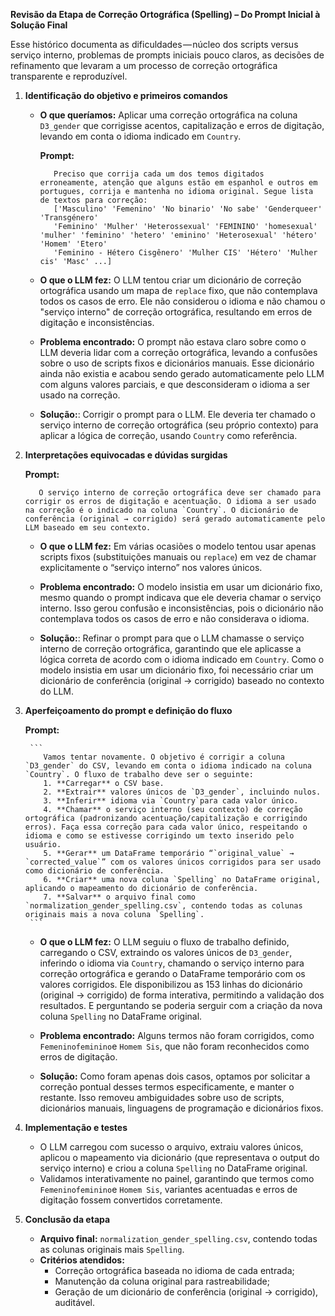 **Revisão da Etapa de Correção Ortográfica (Spelling) – Do Prompt Inicial à Solução Final**

Esse histórico documenta as dificuldades — núcleo dos scripts versus serviço interno, problemas de prompts iniciais pouco claros, as decisões de refinamento que levaram a um processo de correção ortográfica transparente e reproduzível.

1.  **Identificação do objetivo e primeiros comandos**

    - **O que queríamos:** Aplicar uma correção ortográfica na coluna `D3_gender` que corrigisse acentos, capitalização e erros de digitação, levando em conta o idioma indicado em `Country`.

      **Prompt:**

      ```
         Preciso que corrija cada um dos temos digitados erroneamente, atenção que alguns estão em espanhol e outros em portugues, corrija e mantenha no idioma original. Segue lista de textos para correção:
         ['Masculino' 'Femenino' 'No binario' 'No sabe' 'Genderqueer' 'Transgénero'
         'Feminino' 'Mulher' 'Heterossexual' 'FEMININO' 'homesexual' 'mulher' 'feminino' 'hetero' 'eminino' 'Heterosexual' 'hétero' 'Homem' 'Etero'
         'Feminino - Hétero Cisgênero' 'Mulher CIS' 'Hétero' 'Mulher cis' 'Masc' ...]
      ```

    - **O que o LLM fez:** O LLM tentou criar um dicionário de correção ortográfica usando um mapa de `replace` fixo, que não contemplava todos os casos de erro. Ele não considerou o idioma e não chamou o "serviço interno" de correção ortográfica, resultando em erros de digitação e inconsistências.

    - **Problema encontrado:** O prompt não estava claro sobre como o LLM deveria lidar com a correção ortográfica, levando a confusões sobre o uso de scripts fixos e dicionários manuais. Esse dicionário ainda não existia e acabou sendo gerado automaticamente pelo LLM com alguns valores parciais, e que desconsideram o idioma a ser usado na correção.

    - **Solução:**: Corrigir o prompt para o LLM. Ele deveria ter chamado o serviço interno de correção ortográfica (seu próprio contexto) para aplicar a lógica de correção, usando `Country` como referência.

2.  **Interpretações equivocadas e dúvidas surgidas**

    **Prompt:**

    ```
       O serviço interno de correção ortográfica deve ser chamado para corrigir os erros de digitação e acentuação. O idioma a ser usado na correção é o indicado na coluna `Country`. O dicionário de conferência (original → corrigido) será gerado automaticamente pelo LLM baseado em seu contexto.
    ```

    - **O que o LLM fez:** Em várias ocasiões o modelo tentou usar apenas scripts fixos (substituições manuais ou `replace`) em vez de chamar explicitamente o “serviço interno” nos valores únicos.

    - **Problema encontrado:** O modelo insistia em usar um dicionário fixo, mesmo quando o prompt indicava que ele deveria chamar o serviço interno. Isso gerou confusão e inconsistências, pois o dicionário não contemplava todos os casos de erro e não considerava o idioma.

    - **Solução:**: Refinar o prompt para que o LLM chamasse o serviço interno de correção ortográfica, garantindo que ele aplicasse a lógica correta de acordo com o idioma indicado em `Country`. Como o modelo insistia em usar um dicionário fixo, foi necessário criar um dicionário de conferência (original → corrigido) baseado no contexto do LLM.

3.  **Aperfeiçoamento do prompt e definição do fluxo**

    **Prompt:**

         ```
            Vamos tentar novamente. O objetivo é corrigir a coluna `D3_gender` do CSV, levando em conta o idioma indicado na coluna `Country`. O fluxo de trabalho deve ser o seguinte:
            1. **Carregar** o CSV base.
            2. **Extrair** valores únicos de `D3_gender`, incluindo nulos.
            3. **Inferir** idioma via `Country`para cada valor único.
            4. **Chamar** o serviço interno (seu contexto) de correção ortográfica (padronizando acentuação/capitalização e corrigindo erros). Faça essa correção para cada valor único, respeitando o idioma e como se estivesse corrigindo um texto inserido pelo usuário.
            5. **Gerar** um DataFrame temporário “`original_value` → `corrected_value`” com os valores únicos corrigidos para ser usado como dicionário de conferência.
            6. **Criar** uma nova coluna `Spelling` no DataFrame original, aplicando o mapeamento do dicionário de conferência.
            7. **Salvar** o arquivo final como `normalization_gender_spelling.csv`, contendo todas as colunas originais mais a nova coluna `Spelling`.
         ```

    - **O que o LLM fez:** O LLM seguiu o fluxo de trabalho definido, carregando o CSV, extraindo os valores únicos de `D3_gender`, inferindo o idioma via `Country`, chamando o serviço interno para correção ortográfica e gerando o DataFrame temporário com os valores corrigidos. Ele disponibilizou as 153 linhas do dicionário (original → corrigido) de forma interativa, permitindo a validação dos resultados. E perguntando se poderia serguir com a criação da nova coluna `Spelling` no DataFrame original.

    - **Problema encontrado:** Alguns termos não foram corrigidos, como `Femeninofeminino`e `Homem Sis`, que não foram reconhecidos como erros de digitação.

    - **Solução:** Como foram apenas dois casos, optamos por solicitar a correção pontual desses termos especificamente, e manter o restante. Isso removeu ambiguidades sobre uso de scripts, dicionários manuais, linguagens de programação e dicionários fixos.

4.  **Implementação e testes**

    - O LLM carregou com sucesso o arquivo, extraiu valores únicos, aplicou o mapeamento via dicionário (que representava o output do serviço interno) e criou a coluna `Spelling` no DataFrame original.
    - Validamos interativamente no painel, garantindo que termos como `Femeninofeminino`e `Homem Sis`, variantes acentuadas e erros de digitação fossem convertidos corretamente.

5.  **Conclusão da etapa**
    - **Arquivo final:** `normalization_gender_spelling.csv`, contendo todas as colunas originais mais `Spelling`.
    - **Critérios atendidos:**
      - Correção ortográfica baseada no idioma de cada entrada;
      - Manutenção da coluna original para rastreabilidade;
      - Geração de um dicionário de conferência (original → corrigido), auditável.
